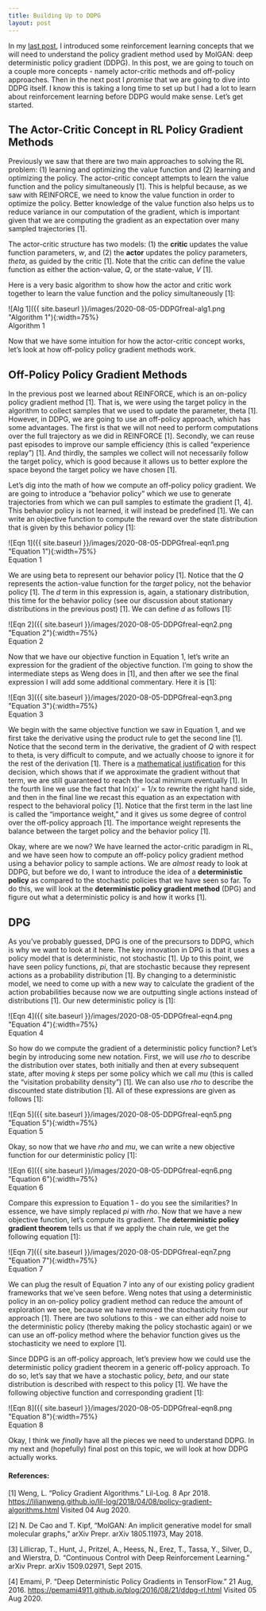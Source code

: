 ```yaml
---
title: Building Up to DDPG
layout: post
---
```


In my [last post](https://sassafras13.github.io/policyMethods/), I introduced some reinforcement learning concepts that we will need to understand the policy gradient method used by MolGAN: deep deterministic policy gradient (DDPG). In this post, we are going to touch on a couple more concepts - namely actor-critic methods and off-policy approaches. Then in the next post I _promise_ that we are going to dive into DDPG itself. I know this is taking a long time to set up but I had a lot to learn about reinforcement learning before DDPG would make sense. Let’s get started. 

## The Actor-Critic Concept in RL Policy Gradient Methods

Previously we saw that there are two main approaches to solving the RL problem: (1) learning and optimizing the value function and (2) learning and optimizing the policy. The actor-critic concept attempts to learn the value function and the policy simultaneously [1]. This is helpful because, as we saw with REINFORCE, we need to know the value function in order to optimize the policy. Better knowledge of the value function also helps us to reduce variance in our computation of the gradient, which is important given that we are computing the gradient as an expectation over many sampled trajectories [1]. 

The actor-critic structure has two models: (1) the **critic** updates the value function parameters, _w_, and (2) the **actor** updates the policy parameters, _theta_, as guided by the critic [1]. Note that the critic can define the value function as either the action-value, _Q_, or the state-value, _V_ [1]. 

Here is a very basic algorithm to show how the actor and critic work together to learn the value function and the policy simultaneously [1]: 

![Alg 1]({{ site.baseurl }}/images/2020-08-05-DDPGfreal-alg1.png "Algorithm 1"){:width=75%}     
Algorithm 1   

Now that we have some intuition for how the actor-critic concept works, let’s look at how off-policy policy gradient methods work. 

## Off-Policy Policy Gradient Methods

In the previous post we learned about REINFORCE, which is an on-policy policy gradient method [1]. That is, we were using the target policy in the algorithm to collect samples that we used to update the parameter, theta [1]. However, in DDPG, we are going to use an off-policy approach, which has some advantages. The first is that we will not need to perform computations over the full trajectory as we did in REINFORCE [1]. Secondly, we can reuse past episodes to improve our sample efficiency (this is called “experience replay”) [1]. And thirdly, the samples we collect will not necessarily follow the target policy, which is good because it allows us to better explore the space beyond the target policy we have chosen [1]. 

Let’s dig into the math of how we compute an off-policy policy gradient. We are going to introduce a “behavior policy” which we use to generate trajectories from which we can pull samples to estimate the gradient [1, 4]. This behavior policy is not learned, it will instead be predefined [1]. We can write an objective function to compute the reward over the state distribution that is given by this behavior policy [1]: 

![Eqn 1]({{ site.baseurl }}/images/2020-08-05-DDPGfreal-eqn1.png "Equation 1"){:width=75%}     
Equation 1   

We are using beta to represent our behavior policy [1]. Notice that the _Q_ represents the action-value function for the _target_ policy, not the behavior policy [1]. The _d_ term in this expression is, again, a stationary distribution, this time for the behavior policy (see our discussion about stationary distributions in the previous post) [1]. We can define _d_ as follows [1]: 

![Eqn 2]({{ site.baseurl }}/images/2020-08-05-DDPGfreal-eqn2.png "Equation 2"){:width=75%}     
Equation 2   

Now that we have our objective function in Equation 1, let’s write an expression for the gradient of the objective function. I’m going to show the intermediate steps as Weng does in [1], and then after we see the final expression I will add some additional commentary. Here it is [1]: 

![Eqn 3]({{ site.baseurl }}/images/2020-08-05-DDPGfreal-eqn3.png "Equation 3"){:width=75%}     
Equation 3   

We begin with the same objective function we saw in Equation 1, and we first take the derivative using the product rule to get the second line [1]. Notice that the second term in the derivative, the gradient of _Q_ with respect to theta, is very difficult to compute, and we actually choose to ignore it for the rest of the derivation [1]. There is a [mathematical justification](https://arxiv.org/pdf/1205.4839.pdf) for this decision, which shows that if we approximate the gradient without that term, we are still guaranteed to reach the local minimum eventually [1]. In the fourth line we use the fact that ln(x)’ = 1/x to rewrite the right hand side, and then in the final line we recast this equation as an expectation with respect to the behavioral policy [1]. Notice that the first term in the last line is called the “importance weight,” and it gives us some degree of control over the off-policy approach [1]. The importance weight represents the balance between the target policy and the behavior policy [1]. 

Okay, where are we now? We have learned the actor-critic paradigm in RL, and we have seen how to compute an off-policy policy gradient method using a behavior policy to sample actions. We are _almost_ ready to look at DDPG, but before we do, I want to introduce the idea of a **deterministic policy** as compared to the stochastic policies that we have seen so far. To do this, we will look at the **deterministic policy gradient method** (DPG) and figure out what a deterministic policy is and how it works [1]. 

## DPG

As you’ve probably guessed, DPG is one of the precursors to DDPG, which is why we want to look at it here. The key innovation in DPG is that it uses a policy model that is deterministic, not stochastic [1]. Up to this point, we have seen policy functions, _pi_, that are stochastic because they represent actions as a probability distribution [1]. By changing to a deterministic model, we need to come up with a new way to calculate the gradient of the action probabilities because now we are outputting single actions instead of distributions [1]. Our new deterministic policy is [1]: 

![Eqn 4]({{ site.baseurl }}/images/2020-08-05-DDPGfreal-eqn4.png "Equation 4"){:width=75%}     
Equation 4   

So how do we compute the gradient of a deterministic policy function? Let’s begin by introducing some new notation. First, we will use _rho_ to describe the distribution over states, both initially and then at every subsequent state, after moving _k_ steps per some policy which we call _mu_ (this is called the “visitation probability density”) [1]. We can also use _rho_ to describe the discounted state distribution [1]. All of these expressions are given as follows [1]: 

![Eqn 5]({{ site.baseurl }}/images/2020-08-05-DDPGfreal-eqn5.png "Equation 5"){:width=75%}     
Equation 5   

Okay, so now that we have _rho_ and _mu_, we can write a new objective function for our deterministic policy [1]: 

![Eqn 6]({{ site.baseurl }}/images/2020-08-05-DDPGfreal-eqn6.png "Equation 6"){:width=75%}     
Equation 6   

Compare this expression to Equation 1 - do you see the similarities? In essence, we have simply replaced _pi_ with _rho_. Now that we have a new objective function, let’s compute its gradient. The **deterministic policy gradient theorem** tells us that if we apply the chain rule, we get the following equation [1]: 

![Eqn 7]({{ site.baseurl }}/images/2020-08-05-DDPGfreal-eqn7.png "Equation 7"){:width=75%}     
Equation 7   

We can plug the result of Equation 7 into any of our existing policy gradient frameworks that we’ve seen before. Weng notes that using a deterministic policy in an on-policy policy gradient method can reduce the amount of exploration we see, because we have removed the stochasticity from our approach [1]. There are two solutions to this - we can either add noise to the deterministic policy (thereby making the policy stochastic again) or we can use an off-policy method where the behavior function gives us the stochasticity we need to explore [1]. 

Since DDPG is an off-policy approach, let’s preview how we could use the deterministic policy gradient theorem in a generic off-policy approach. To do so, let’s say that we have a stochastic policy, _beta_, and our state distribution is described with respect to this policy [1]. We have the following objective function and corresponding gradient [1]: 

![Eqn 8]({{ site.baseurl }}/images/2020-08-05-DDPGfreal-eqn8.png "Equation 8"){:width=75%}     
Equation 8   

Okay, I think we _finally_ have all the pieces we need to understand DDPG. In my next and (hopefully) final post on this topic, we will look at how DDPG actually works. 

#### References: 

[1] Weng, L. “Policy Gradient Algorithms.” Lil-Log. 8 Apr 2018. <https://lilianweng.github.io/lil-log/2018/04/08/policy-gradient-algorithms.html> Visited 04 Aug 2020.   

[2] N. De Cao and T. Kipf, “MolGAN: An implicit generative model for small molecular graphs,” arXiv Prepr. arXiv 1805.11973, May 2018.   

[3] Lillicrap, T., Hunt, J., Pritzel, A., Heess, N., Erez, T., Tassa, Y., Silver, D., and Wierstra, D. “Continuous Control with Deep Reinforcement Learning.” arXiv Prepr. arXiv 1509.02971, Sept 2015.     

[4] Emami, P. “Deep Deterministic Policy Gradients in TensorFlow.” 21 Aug, 2016. <https://pemami4911.github.io/blog/2016/08/21/ddpg-rl.html> Visited 05 Aug 2020.  
